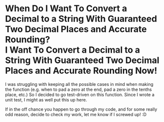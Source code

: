 # When Do I Want To Convert a Decimal to a String With Guaranteed Two Decimal Places and Accurate Rounding?<br>I Want To Convert a Decimal to a String With Guaranteed Two Decimal Places and Accurate Rounding Now!

I was struggling with keeping all the possible cases in mind when making the function (e.g. when to pad a zero at the end, pad a zero in the tenths place, etc.)
So I decided to go test-driven on this function.
Since I wrote a unit test, I might as well put this up here.

If in the off chance you happen to go through my code, and for some really odd reason, decide to check my work, let me know if I screwed up! :D
